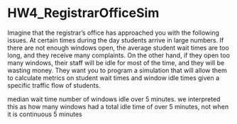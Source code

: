 # HW4_RegistrarOfficeSim
Imagine that the registrar’s office has approached you with the following issues. At certain times during the day students arrive in large numbers. If there are not enough windows open, the average student wait times are too long, and they receive many complaints. On the other hand, if they open too many windows, their staff will be idle for most of the time, and they will be wasting money. They want you to program a simulation that will allow them to calculate metrics on student wait times and window idle times given a specific traffic flow of students.


median wait time
number of windows idle over 5 minutes. we interpreted this as how many windows had a total idle time of over 5 minutes, not when it is continuous 5 minutes
